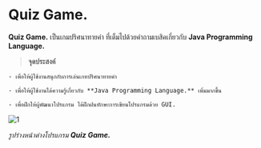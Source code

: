 # Quiz Game.
**Quiz Game.** เป็นเกมปริศนาทายคำ ที่เต็มไปด้วยคำถามเบสิคเกี่ยวกับ **Java Programming Language.**

> **จุดประสงค์**
```
- เพื่อให้ผู้ใช้งานสนุกกับการเล่นเกทปริศนาทายคำ

- เพื่อให้ผู้ใช้งานได้ความรู้เกี่ยวกับ **Java Programming Language.** เพิ่มมากขึ้น

- เพื่อฝึกให้ผู้พัฒนาโปรแกรม ได้ฝึกฝนทักษะการเขียนโปรแกรมด้วย GUI.
```

![1](https://user-images.githubusercontent.com/45255939/49152606-f431d680-f345-11e8-911f-32f7587151db.PNG)

_รูปร่างหน้าต่างโปรแกรม **Quiz Game.**_
